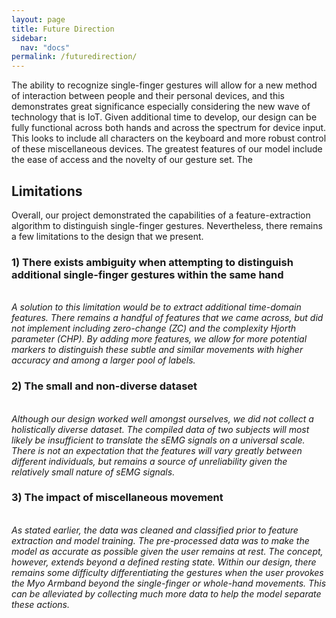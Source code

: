 ```yaml
---
layout: page
title: Future Direction
sidebar:
  nav: "docs"
permalink: /futuredirection/
---
```

<html>
  <body>
    <p>The ability to recognize single-finger gestures will allow for a new method of interaction between people and their personal devices, and this demonstrates great significance especially considering the new wave of technology that is IoT. Given additional time to develop, our design can be fully functional across both hands and across the spectrum for device input. This looks to include all characters on the keyboard and more robust control of these miscellaneous devices. The greatest features of our model include the ease of access and the novelty of our gesture set. The </p>
    <h2>Limitations</h2>
    <p>Overall, our project demonstrated the capabilities of a feature-extraction algorithm to distinguish single-finger gestures. Nevertheless, there remains a few limitations to the design that we present.<br>
    <h3>1) There exists ambiguity when attempting to distinguish additional single-finger gestures within the same hand</h3>
      <br><i>A solution to this limitation would be to extract additional time-domain features. There remains a handful of features that we came across, but did not implement including zero-change (ZC) and the complexity Hjorth parameter (CHP). By adding more features, we allow for more potential markers to distinguish these subtle and similar movements with higher accuracy and among a larger pool of labels.</i><br>
    <h3>2) The small and non-diverse dataset</h3>
      <br><i>Although our design worked well amongst ourselves, we did not collect a holistically diverse dataset. The compiled data of two subjects will most likely be insufficient to translate the sEMG signals on a universal scale. There is not an expectation that the features will vary greatly between different individuals, but remains a source of unreliability given the relatively small nature of sEMG signals.</i><br>
    <h3>3) The impact of miscellaneous movement</h3>
      <br><i>As stated earlier, the data was cleaned and classified prior to feature extraction and model training. The pre-processed data was to make the model as accurate as possible given the user remains at rest. The concept, however, extends beyond a defined resting state. Within our design, there remains some difficulty differentiating the gestures when the user provokes the Myo Armband beyond the single-finger or whole-hand movements. This can be alleviated by collecting much more data to help the model separate these actions. </i>
    </p>
  </body></html>
